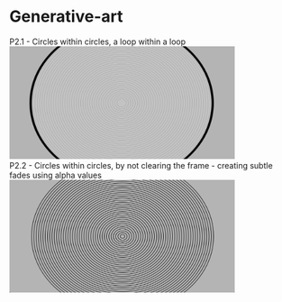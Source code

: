 # Generative-art
P2.1 - Circles within circles, a loop within a loop <br>
<img src="media/P2.1.png" width="400" height="200"/>
<br>
P2.2 - Circles within circles, by not clearing the frame - creating subtle fades using alpha values <br>
<img src="media/P2.2.png" width="400" height="200" />
